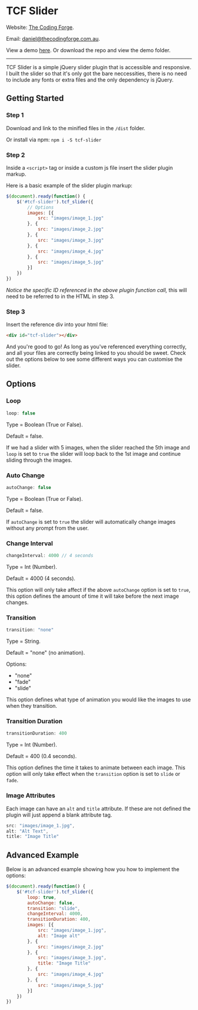 # TCF Slider
Website: [The Coding Forge](http://thecodingforge.com.au/).

Email: <daniel@thecodingforge.com.au>.

View a demo [here](http://thecodingforge.com.au/slider). Or download the repo and view the demo folder. 

----

TCF Slider is a simple jQuery slider plugin that is accessible and responsive. I built the slider so that it's only got the bare neccessities, there is no need to include any fonts or extra files and the only dependency is jQuery.

## Getting Started

### Step 1
Download and link to the minified files in the `/dist` folder.

Or install via npm:
`npm i -S tcf-slider`


### Step 2
Inside a `<script>` tag or inside a custom js file insert the slider plugin markup.

Here is a basic example of the slider plugin markup:
```javascript
$(document).ready(function() {
    $('#tcf-slider').tcf_slider({
        // Options
        images: [{
            src: "images/image_1.jpg"
        }, {
            src: "images/image_2.jpg"
        }, {
            src: "images/image_3.jpg"
        }, {
            src: "images/image_4.jpg"
        }, {
            src: "images/image_5.jpg"
        }]
    })
})
```
*Notice the specific ID referenced in the above plugin function call,* this will need to be referred to in the HTML in step 3.

### Step 3
Insert the reference div into your html file:

```html
<div id="tcf-slider"></div>
```

And you're good to go! As long as you've referenced everything correctly, and all your files are correctly being linked to you should be sweet. Check out the options below to see some different ways you can customise the slider.

## Options
    	
### Loop
```javascript
loop: false
```
Type = Boolean (True or False).

Default = false.

If we had a slider with 5 images, when the slider reached the 5th image and `loop` is set to `true` the slider will loop back to the 1st image and continue sliding through the images.

### Auto Change
```javascript
autoChange: false
```
Type = Boolean (True or False).

Default = false.

If `autoChange` is set to `true` the slider will automatically change images without any prompt from the user.

### Change Interval
```javascript
changeInterval: 4000 // 4 seconds
```
Type = Int (Number).

Default = 4000 (4 seconds).

This option will only take affect if the above `autoChange` option is set to `true`, this option defines the amount of time it will take before the next image changes.

### Transition
```javascript
transition: "none"
```
Type = String.

Default = "none" (no animation).

Options:
* "none"
* "fade"
* "slide"

This option defines what type of animation you would like  the images to use when they transition.


### Transition Duration
```javascript
transitionDuration: 400
```
Type = Int (Number).

Default = 400 (0.4 seconds).

This option defines the time it takes to animate between each image. This option will only take effect when the `transition` option is set to `slide` or `fade`.

### Image Attributes
Each image can have an `alt` and `title` attribute. If these are not defined the plugin will just append a blank attribute tag.
```javascript
src: "images/image_1.jpg",
alt: "Alt Text",
title: "Image Title"
```

## Advanced Example
Below is an advanced example showing how you how to implement the options:
```javascript
$(document).ready(function() {
    $('#tcf-slider').tcf_slider({
        loop: true,
        autoChange: false,
        transition: "slide",
        changeInterval: 4000,
        transitionDuration: 400,
        images: [{
            src: "images/image_1.jpg",
            alt: "Image alt"
        }, {
            src: "images/image_2.jpg"
        }, {
            src: "images/image_3.jpg",
            title: "Image Title"
        }, {
            src: "images/image_4.jpg"
        }, {
            src: "images/image_5.jpg"
        }]
    })
})
```